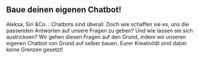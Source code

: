 ## Baue deinen eigenen Chatbot!

Aleksa, Siri &Co. : Chatbots sind überall. Doch wie schaffen sie es, uns die passenden Antworten auf unsere Fragen zu geben? Und wie lassen sie sich austricksen?
Wir gehen diesen Fragen auf den Grund, indem wir unseren eigenen Chatbot von Grund auf selber bauen. Eurer Kreativität sind dabei keine Grenzen gesetzt!
